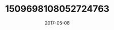 ---
title: "1509698108052724763"
image: "2017-05-08 06.47.40 1509698108052724763_46248401"
date: "2017-05-08"
type: "photo"
---